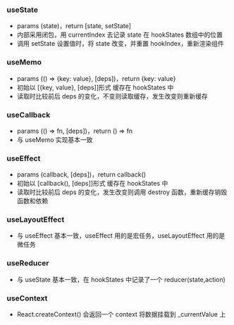 ### useState

- params (state)，return [state, setState]
- 内部采用闭包，用 currentIndex 去记录 state 在 hookStates 数组中的位置
- 调用 setState 设置值时，将 state 改变，并重置 hookIndex，重新渲染组件

### useMemo

- params (() => {key: value}, [deps])，return {key: value}
- 初始以 [{key, value}, [deps]]形式 缓存在 hookStates 中
- 读取时比较前后 deps 的变化，不变则读取缓存，发生改变则重新缓存

### useCallback

- params (() => fn, [deps])，return () => fn
- 与 useMemo 实现基本一致

### useEffect

- params (callback, [deps])，return callback()
- 初始以 [callback(), [deps]]形式 缓存在 hookStates 中
- 读取时比较前后 deps 的变化，发生改变则调用 destroy 函数，重新缓存销毁函数和依赖

### useLayoutEffect

- 与 useEffect 基本一致，useEffect 用的是宏任务，useLayoutEffect 用的是微任务

### useReducer

- 与 useState 基本一致，在 hookStates 中记录了一个 reducer(state,action)

### useContext

- React.createContext() 会返回一个 context 将数据挂载到 \_currentValue 上
